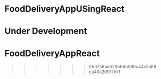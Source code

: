 
# FoodDeliveryAppUSingReact
Under Development
=======
# FoodDeliveryAppReact
>>>>>>> 5fc1758add20b86b090c44c5a58ca40a20917b7f
